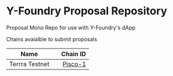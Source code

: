 # Y-Foundry Proposal Repository
Proposal Mono Repo for use with Y-Foundry's dApp


Chains avaialble to submit proposals


|  Name   |     |   Chain ID | 
|---------|:-------:|-------:|
| Terrra Testnet |  | [Pisco-1](https://github.com/Y-Foundry-Dao/yfd-dapp-proposals/tree/main/proposals/pisco-1/) |

